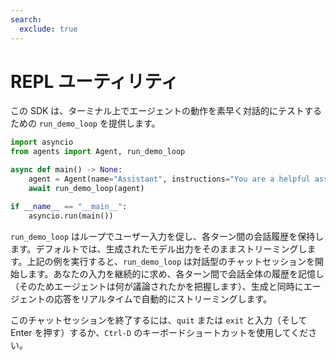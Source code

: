 ```yaml
---
search:
  exclude: true
---
```

# REPL ユーティリティ

この SDK は、ターミナル上でエージェントの動作を素早く対話的にテストするための `run_demo_loop` を提供します。

```python
import asyncio
from agents import Agent, run_demo_loop

async def main() -> None:
    agent = Agent(name="Assistant", instructions="You are a helpful assistant.")
    await run_demo_loop(agent)

if __name__ == "__main__":
    asyncio.run(main())
```

`run_demo_loop` はループでユーザー入力を促し、各ターン間の会話履歴を保持します。デフォルトでは、生成されたモデル出力をそのままストリーミングします。上記の例を実行すると、`run_demo_loop` は対話型のチャットセッションを開始します。あなたの入力を継続的に求め、各ターン間で会話全体の履歴を記憶し（そのためエージェントは何が議論されたかを把握します）、生成と同時にエージェントの応答をリアルタイムで自動的にストリーミングします。

このチャットセッションを終了するには、`quit` または `exit` と入力（そして Enter を押す）するか、`Ctrl-D` のキーボードショートカットを使用してください。
